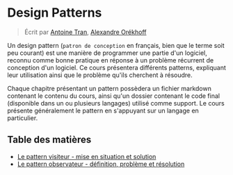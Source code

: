# Design Patterns

> Écrit par [Antoine Tran](https://github.com/Tran-Antoine), [Alexandre Orékhoff](https://github.com/Hokkaydo)


Un design pattern (`patron de conception` en français, bien que le terme soit peu courant) est une manière de programmer une partie d'un logiciel, reconnu comme bonne pratique en réponse à un problème récurrent de conception d'un logiciel.
Ce cours présentera différents patterns, expliquant leur utilisation ainsi que le problème qu'ils cherchent à résoudre.

Chaque chapitre présentant un pattern possèdera un fichier markdown contenant le contenu du cours, ainsi qu'un dossier contenant le code final (disponible dans un ou plusieurs langages)
utilisé comme support. Le cours présente généralement le pattern en s'appuyant sur un langage en particulier.

## Table des matières

- [Le pattern visiteur - mise en situation et solution](fr/visiteur/VISITEUR_PATTERN.md)
- [Le pattern observateur - définition, problème et résolution](fr/observateur/OBSERVATEUR_PATTERN.md)
